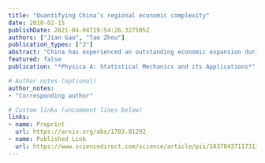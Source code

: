 ```yaml
---
title: "Quantifying China’s regional economic complexity"
date: 2018-02-15
publishDate: 2021-04-04T19:54:26.327505Z
authors: ["Jian Gao", "Tao Zhou"]
publication_types: ["2"]
abstract: "China has experienced an outstanding economic expansion during the past decades, however, literature on non-monetary metrics that reveal the status of China’s regional economic development are still lacking. In this paper, we fill this gap by quantifying the economic complexity of China’s provinces through analyzing 25 years’ firm data. First, we estimate the regional economic complexity index (ECI), and show that the overall time evolution of provinces’ ECI is relatively stable and slow. Then, after linking ECI to the economic development and the income inequality, we find that the explanatory power of ECI is positive for the former but negative for the latter. Next, we compare different measures of economic diversity and explore their relationships with monetary macroeconomic indicators. Results show that the ECI index and the non-linear iteration based Fitness index are comparative, and they both have stronger explanatory power than other benchmark measures. Further multivariate regressions suggest the robustness of our results after controlling other socioeconomic factors. Our work moves forward a step towards better understanding China’s regional economic development and non-monetary macroeconomic indicators."
featured: false
publication: "*Physica A: Statistical Mechanics and its Applications*"

# Author notes (optional)
author_notes:
- "Corresponding author"

# Custom links (uncomment lines below)
links:
- name: Preprint
  url: https://arxiv.org/abs/1703.01292
- name: Published Link
  url: https://www.sciencedirect.com/science/article/pii/S0378437117311378
---
```



